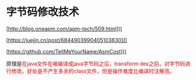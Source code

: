 # 字节码修改技术
[http://blog.oneapm.com/apm-tech/509.html]()

[https://juejin.cn/post/6844903990405103630]()

[https://github.com/TellMeYourName/AsmCost]()

原理是<font color="red">在java文件在被编译成java字节码之后，transform dex之前，对字节码进行修改，好处是不产生多余的class文件，但是操作难度比编译时注解高。</font>
